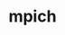 ---
title: "mpich"
layout: cache
categories: [package, v0.21.0]
meta: {"versions": ["4.0.3", "4.1.2"], "compilers": ["cce@=15.0.1", "gcc@=11.4.0", "gcc@=12.3.0", "gcc@=7.3.1", "gcc@=7.5.0", "gcc@=9.4.0", "oneapi@=2023.2.0"], "oss": ["amzn2", "rhel8", "ubuntu18.04", "ubuntu20.04", "ubuntu22.04"], "platforms": ["linux"], "targets": ["aarch64", "neoverse_n1", "neoverse_v1", "ppc64le", "x86_64_v3", "zen4"], "stacks": ["aws-isc", "aws-isc-aarch64", "build_systems", "e4s", "e4s-cray-rhel", "e4s-neoverse_v1", "e4s-oneapi", "e4s-power", "e4s-rocm-external", "root", "tutorial"], "num_specs": 19, "num_specs_by_stack": {"root": 19, "aws-isc-aarch64": 2, "aws-isc": 1, "e4s-cray-rhel": 1, "e4s-power": 3, "build_systems": 1, "e4s-neoverse_v1": 3, "e4s": 4, "e4s-rocm-external": 1, "e4s-oneapi": 2, "tutorial": 2}}
spec_details: [{"hash": "q3wem6hmkdfvbz6dadelpjok7ju3b5i7", "compiler": "gcc@=7.3.1", "versions": ["4.1.2"], "os": "amzn2", "platform": "linux", "target": "aarch64", "variants": ["~argobots", "build_system=autotools", "~cuda", "datatype-engine=auto", "device=ch4", "+fortran", "+hwloc", "+hydra", "+libxml2", "netmod=ofi", "+pci", "pmi=pmi", "~rocm", "+romio", "~slurm", "~vci", "~verbs", "~wrapperrpath"], "stacks": ["root", "aws-isc-aarch64"], "size": "-", "tarball": "https://binaries.spack.io/v0.21.0/build_cache/linux-amzn2-aarch64/gcc-7.3.1/mpich-4.1.2/linux-amzn2-aarch64-gcc-7.3.1-mpich-4.1.2-q3wem6hmkdfvbz6dadelpjok7ju3b5i7.spack"}, {"hash": "gge5hyy74iz34ont4wjgrflxxlplidoc", "compiler": "gcc@=7.3.1", "versions": ["4.1.2"], "os": "amzn2", "platform": "linux", "target": "neoverse_n1", "variants": ["~argobots", "build_system=autotools", "~cuda", "datatype-engine=auto", "device=ch4", "+fortran", "+hwloc", "+hydra", "+libxml2", "netmod=ofi", "+pci", "pmi=pmi", "~rocm", "+romio", "~slurm", "~vci", "~verbs", "~wrapperrpath"], "stacks": ["root", "aws-isc-aarch64"], "size": "-", "tarball": "https://binaries.spack.io/v0.21.0/build_cache/linux-amzn2-neoverse_n1/gcc-7.3.1/mpich-4.1.2/linux-amzn2-neoverse_n1-gcc-7.3.1-mpich-4.1.2-gge5hyy74iz34ont4wjgrflxxlplidoc.spack"}, {"hash": "dqgfrvnlhd2oe6smgbqzzlgywjsbleuk", "compiler": "gcc@=7.3.1", "versions": ["4.1.2"], "os": "amzn2", "platform": "linux", "target": "x86_64_v3", "variants": ["~argobots", "build_system=autotools", "~cuda", "datatype-engine=auto", "device=ch4", "+fortran", "+hwloc", "+hydra", "+libxml2", "netmod=ofi", "+pci", "pmi=pmi", "~rocm", "+romio", "~slurm", "~vci", "~verbs", "~wrapperrpath"], "stacks": ["root", "aws-isc"], "size": "-", "tarball": "https://binaries.spack.io/v0.21.0/build_cache/linux-amzn2-x86_64_v3/gcc-7.3.1/mpich-4.1.2/linux-amzn2-x86_64_v3-gcc-7.3.1-mpich-4.1.2-dqgfrvnlhd2oe6smgbqzzlgywjsbleuk.spack"}, {"hash": "cqgtyzhmdjy53kq2yvmgjolsh3f3qjgc", "compiler": "cce@=15.0.1", "versions": ["4.1.2"], "os": "rhel8", "platform": "linux", "target": "zen4", "variants": ["~argobots", "build_system=autotools", "~cuda", "datatype-engine=auto", "device=ch4", "+fortran", "+hwloc", "+hydra", "+libxml2", "netmod=ofi", "+pci", "pmi=pmi", "~rocm", "+romio", "~slurm", "~vci", "~verbs", "~wrapperrpath"], "stacks": ["e4s-cray-rhel", "root"], "size": "-", "tarball": "https://binaries.spack.io/v0.21.0/build_cache/linux-rhel8-zen4/cce-15.0.1/mpich-4.1.2/linux-rhel8-zen4-cce-15.0.1-mpich-4.1.2-cqgtyzhmdjy53kq2yvmgjolsh3f3qjgc.spack"}, {"hash": "ojqzykraujdzrbythblpkgcerhiio3tm", "compiler": "gcc@=9.4.0", "versions": ["4.1.2"], "os": "ubuntu20.04", "platform": "linux", "target": "ppc64le", "variants": ["~argobots", "build_system=autotools", "~cuda", "datatype-engine=auto", "device=ch4", "+fortran", "~hwloc", "+hydra", "+libxml2", "netmod=ofi", "+pci", "pmi=pmi", "~rocm", "+romio", "~slurm", "~vci", "~verbs", "~wrapperrpath"], "stacks": ["e4s-power", "root"], "size": "-", "tarball": "https://binaries.spack.io/v0.21.0/build_cache/linux-ubuntu20.04-ppc64le/gcc-9.4.0/mpich-4.1.2/linux-ubuntu20.04-ppc64le-gcc-9.4.0-mpich-4.1.2-ojqzykraujdzrbythblpkgcerhiio3tm.spack"}, {"hash": "nga3tzm3hcblfwmllwir4alnnkxr2jai", "compiler": "gcc@=7.5.0", "versions": ["4.1.2"], "os": "ubuntu18.04", "platform": "linux", "target": "x86_64_v3", "variants": ["~argobots", "build_system=autotools", "~cuda", "datatype-engine=auto", "device=ch4", "~fortran", "+hwloc", "+hydra", "+libxml2", "netmod=ofi", "+pci", "pmi=pmi", "~rocm", "+romio", "~slurm", "~vci", "~verbs", "+wrapperrpath"], "stacks": ["build_systems", "root"], "size": "-", "tarball": "https://binaries.spack.io/v0.21.0/build_cache/linux-ubuntu18.04-x86_64_v3/gcc-7.5.0/mpich-4.1.2/linux-ubuntu18.04-x86_64_v3-gcc-7.5.0-mpich-4.1.2-nga3tzm3hcblfwmllwir4alnnkxr2jai.spack"}, {"hash": "awjb4hwgkufjlodkl56bulr3qr4r6qv4", "compiler": "gcc@=11.4.0", "versions": ["4.1.2"], "os": "ubuntu20.04", "platform": "linux", "target": "neoverse_v1", "variants": ["~argobots", "build_system=autotools", "~cuda", "datatype-engine=auto", "device=ch4", "+fortran", "~hwloc", "+hydra", "+libxml2", "netmod=ofi", "+pci", "pmi=pmi", "~rocm", "+romio", "~slurm", "~vci", "~verbs", "~wrapperrpath"], "stacks": ["root", "e4s-neoverse_v1"], "size": "-", "tarball": "https://binaries.spack.io/v0.21.0/build_cache/linux-ubuntu20.04-neoverse_v1/gcc-11.4.0/mpich-4.1.2/linux-ubuntu20.04-neoverse_v1-gcc-11.4.0-mpich-4.1.2-awjb4hwgkufjlodkl56bulr3qr4r6qv4.spack"}, {"hash": "fxg52z7mywjo7ohubmdk47y6ntg6akp3", "compiler": "gcc@=11.4.0", "versions": ["4.0.3"], "os": "ubuntu20.04", "platform": "linux", "target": "neoverse_v1", "variants": ["~argobots", "build_system=autotools", "~cuda", "datatype-engine=auto", "device=ch4", "+fortran", "~hwloc", "+hydra", "+libxml2", "netmod=ofi", "patches=db4173c,de0de41", "+pci", "pmi=pmi", "~rocm", "+romio", "~slurm", "~vci", "~verbs", "~wrapperrpath"], "stacks": ["root", "e4s-neoverse_v1"], "size": "-", "tarball": "https://binaries.spack.io/v0.21.0/build_cache/linux-ubuntu20.04-neoverse_v1/gcc-11.4.0/mpich-4.0.3/linux-ubuntu20.04-neoverse_v1-gcc-11.4.0-mpich-4.0.3-fxg52z7mywjo7ohubmdk47y6ntg6akp3.spack"}, {"hash": "6u7c6ndowkb3ku2mgupf2dad73s7gfes", "compiler": "gcc@=11.4.0", "versions": ["4.1.2"], "os": "ubuntu20.04", "platform": "linux", "target": "neoverse_v1", "variants": ["~argobots", "build_system=autotools", "~cuda", "datatype-engine=auto", "device=ch4", "+fortran", "~hwloc", "+hydra", "+libxml2", "netmod=ofi", "+pci", "pmi=pmi", "~rocm", "+romio", "~slurm", "~vci", "~verbs", "~wrapperrpath"], "stacks": ["root", "e4s-neoverse_v1"], "size": "-", "tarball": "https://binaries.spack.io/v0.21.0/build_cache/linux-ubuntu20.04-neoverse_v1/gcc-11.4.0/mpich-4.1.2/linux-ubuntu20.04-neoverse_v1-gcc-11.4.0-mpich-4.1.2-6u7c6ndowkb3ku2mgupf2dad73s7gfes.spack"}, {"hash": "3dorwvhjaabzk6o26rmmvbjk2fbh6ini", "compiler": "gcc@=9.4.0", "versions": ["4.0.3"], "os": "ubuntu20.04", "platform": "linux", "target": "ppc64le", "variants": ["~argobots", "build_system=autotools", "~cuda", "datatype-engine=auto", "device=ch4", "+fortran", "~hwloc", "+hydra", "+libxml2", "netmod=ofi", "patches=db4173c,de0de41", "+pci", "pmi=pmi", "~rocm", "+romio", "~slurm", "~vci", "~verbs", "~wrapperrpath"], "stacks": ["e4s-power", "root"], "size": "-", "tarball": "https://binaries.spack.io/v0.21.0/build_cache/linux-ubuntu20.04-ppc64le/gcc-9.4.0/mpich-4.0.3/linux-ubuntu20.04-ppc64le-gcc-9.4.0-mpich-4.0.3-3dorwvhjaabzk6o26rmmvbjk2fbh6ini.spack"}, {"hash": "uheliswhngtgxhbe5x743dygwuq34pxl", "compiler": "gcc@=9.4.0", "versions": ["4.1.2"], "os": "ubuntu20.04", "platform": "linux", "target": "ppc64le", "variants": ["~argobots", "build_system=autotools", "~cuda", "datatype-engine=auto", "device=ch4", "+fortran", "~hwloc", "+hydra", "+libxml2", "netmod=ofi", "+pci", "pmi=pmi", "~rocm", "+romio", "~slurm", "~vci", "~verbs", "~wrapperrpath"], "stacks": ["e4s-power", "root"], "size": "-", "tarball": "https://binaries.spack.io/v0.21.0/build_cache/linux-ubuntu20.04-ppc64le/gcc-9.4.0/mpich-4.1.2/linux-ubuntu20.04-ppc64le-gcc-9.4.0-mpich-4.1.2-uheliswhngtgxhbe5x743dygwuq34pxl.spack"}, {"hash": "mdqkjdeb4q4bfh5pf64m352mprywq6go", "compiler": "gcc@=11.4.0", "versions": ["4.1.2"], "os": "ubuntu20.04", "platform": "linux", "target": "x86_64_v3", "variants": ["~argobots", "build_system=autotools", "~cuda", "datatype-engine=auto", "device=ch4", "+fortran", "~hwloc", "+hydra", "+libxml2", "netmod=ofi", "+pci", "pmi=pmi", "~rocm", "+romio", "~slurm", "~vci", "~verbs", "~wrapperrpath"], "stacks": ["e4s", "root", "e4s-rocm-external"], "size": "-", "tarball": "https://binaries.spack.io/v0.21.0/build_cache/linux-ubuntu20.04-x86_64_v3/gcc-11.4.0/mpich-4.1.2/linux-ubuntu20.04-x86_64_v3-gcc-11.4.0-mpich-4.1.2-mdqkjdeb4q4bfh5pf64m352mprywq6go.spack"}, {"hash": "dcvup463sla73mie5afhyp3rf47f44fb", "compiler": "gcc@=11.4.0", "versions": ["4.1.2"], "os": "ubuntu20.04", "platform": "linux", "target": "x86_64_v3", "variants": ["~argobots", "build_system=autotools", "~cuda", "datatype-engine=auto", "device=ch4", "+fortran", "~hwloc", "+hydra", "+libxml2", "netmod=ofi", "+pci", "pmi=pmi", "~rocm", "+romio", "~slurm", "~vci", "~verbs", "~wrapperrpath"], "stacks": ["e4s", "root"], "size": "-", "tarball": "https://binaries.spack.io/v0.21.0/build_cache/linux-ubuntu20.04-x86_64_v3/gcc-11.4.0/mpich-4.1.2/linux-ubuntu20.04-x86_64_v3-gcc-11.4.0-mpich-4.1.2-dcvup463sla73mie5afhyp3rf47f44fb.spack"}, {"hash": "56o7anfsfm7wfljrcoez6fyibnqjm7zp", "compiler": "gcc@=11.4.0", "versions": ["4.0.3"], "os": "ubuntu20.04", "platform": "linux", "target": "x86_64_v3", "variants": ["~argobots", "build_system=autotools", "~cuda", "datatype-engine=auto", "device=ch4", "+fortran", "~hwloc", "+hydra", "+libxml2", "netmod=ofi", "patches=db4173c,de0de41", "+pci", "pmi=pmi", "~rocm", "+romio", "~slurm", "~vci", "~verbs", "~wrapperrpath"], "stacks": ["e4s", "root"], "size": "-", "tarball": "https://binaries.spack.io/v0.21.0/build_cache/linux-ubuntu20.04-x86_64_v3/gcc-11.4.0/mpich-4.0.3/linux-ubuntu20.04-x86_64_v3-gcc-11.4.0-mpich-4.0.3-56o7anfsfm7wfljrcoez6fyibnqjm7zp.spack"}, {"hash": "m2ecrtpjcfg3apgbknm522q3nyyobxmb", "compiler": "gcc@=11.4.0", "versions": ["4.1.2"], "os": "ubuntu20.04", "platform": "linux", "target": "x86_64_v3", "variants": ["~argobots", "build_system=autotools", "~cuda", "datatype-engine=auto", "device=ch4", "+fortran", "~hwloc", "+hydra", "+libxml2", "netmod=ofi", "+pci", "pmi=pmi", "~rocm", "+romio", "~slurm", "~vci", "~verbs", "~wrapperrpath"], "stacks": ["e4s", "root"], "size": "-", "tarball": "https://binaries.spack.io/v0.21.0/build_cache/linux-ubuntu20.04-x86_64_v3/gcc-11.4.0/mpich-4.1.2/linux-ubuntu20.04-x86_64_v3-gcc-11.4.0-mpich-4.1.2-m2ecrtpjcfg3apgbknm522q3nyyobxmb.spack"}, {"hash": "haxbraf67bsk6weuoztny7eu4qtboib2", "compiler": "gcc@=11.4.0", "versions": ["4.1.2"], "os": "ubuntu20.04", "platform": "linux", "target": "x86_64_v3", "variants": ["~argobots", "build_system=autotools", "~cuda", "datatype-engine=auto", "device=ch4", "+fortran", "~hwloc", "+hydra", "+libxml2", "netmod=ofi", "+pci", "pmi=pmi", "~rocm", "+romio", "~slurm", "~vci", "~verbs", "~wrapperrpath"], "stacks": ["e4s-oneapi", "root"], "size": "-", "tarball": "https://binaries.spack.io/v0.21.0/build_cache/linux-ubuntu20.04-x86_64_v3/gcc-11.4.0/mpich-4.1.2/linux-ubuntu20.04-x86_64_v3-gcc-11.4.0-mpich-4.1.2-haxbraf67bsk6weuoztny7eu4qtboib2.spack"}, {"hash": "sgslrcm63jbal542uuc43s3ii5pjohtl", "compiler": "oneapi@=2023.2.0", "versions": ["4.1.2"], "os": "ubuntu20.04", "platform": "linux", "target": "x86_64_v3", "variants": ["~argobots", "build_system=autotools", "~cuda", "datatype-engine=auto", "device=ch4", "+fortran", "~hwloc", "+hydra", "+libxml2", "netmod=ofi", "+pci", "pmi=pmi", "~rocm", "+romio", "~slurm", "~vci", "~verbs", "~wrapperrpath"], "stacks": ["e4s-oneapi", "root"], "size": "-", "tarball": "https://binaries.spack.io/v0.21.0/build_cache/linux-ubuntu20.04-x86_64_v3/oneapi-2023.2.0/mpich-4.1.2/linux-ubuntu20.04-x86_64_v3-oneapi-2023.2.0-mpich-4.1.2-sgslrcm63jbal542uuc43s3ii5pjohtl.spack"}, {"hash": "l3z27rrcuod3irlyhu4nehjxridjaeam", "compiler": "gcc@=11.4.0", "versions": ["4.1.2"], "os": "ubuntu22.04", "platform": "linux", "target": "x86_64_v3", "variants": ["~argobots", "build_system=autotools", "~cuda", "datatype-engine=auto", "device=ch4", "+fortran", "+hwloc", "+hydra", "+libxml2", "netmod=ofi", "+pci", "pmi=pmi", "~rocm", "+romio", "~slurm", "~vci", "~verbs", "+wrapperrpath"], "stacks": ["root", "tutorial"], "size": "-", "tarball": "https://binaries.spack.io/v0.21.0/build_cache/linux-ubuntu22.04-x86_64_v3/gcc-11.4.0/mpich-4.1.2/linux-ubuntu22.04-x86_64_v3-gcc-11.4.0-mpich-4.1.2-l3z27rrcuod3irlyhu4nehjxridjaeam.spack"}, {"hash": "cxezwh7hyktdonzthd2nlfse7ekeqzwb", "compiler": "gcc@=12.3.0", "versions": ["4.1.2"], "os": "ubuntu22.04", "platform": "linux", "target": "x86_64_v3", "variants": ["~argobots", "build_system=autotools", "~cuda", "datatype-engine=auto", "device=ch4", "+fortran", "+hwloc", "+hydra", "+libxml2", "netmod=ofi", "+pci", "pmi=pmi", "~rocm", "+romio", "~slurm", "~vci", "~verbs", "+wrapperrpath"], "stacks": ["root", "tutorial"], "size": "-", "tarball": "https://binaries.spack.io/v0.21.0/build_cache/linux-ubuntu22.04-x86_64_v3/gcc-12.3.0/mpich-4.1.2/linux-ubuntu22.04-x86_64_v3-gcc-12.3.0-mpich-4.1.2-cxezwh7hyktdonzthd2nlfse7ekeqzwb.spack"}]
---